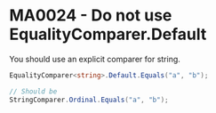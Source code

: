 # MA0024 - Do not use EqualityComparer<string>.Default

You should use an explicit comparer for string.

````csharp
EqualityComparer<string>.Default.Equals("a", "b");

// Should be
StringComparer.Ordinal.Equals("a", "b");
````
